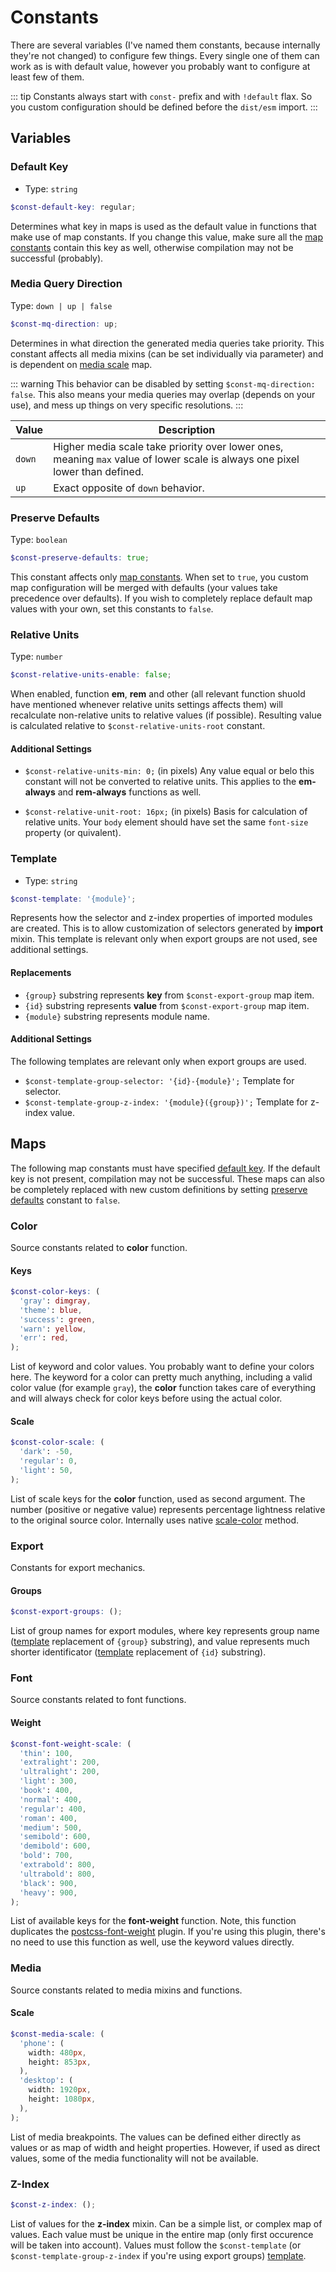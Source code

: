 # Constants

There are several variables (I've named them constants, because internally
they're not changed) to configure few things. Every single one of them can work
as is with default value, however you probably want to configure at least few of
them.

<!-- prettier-ignore -->
::: tip
Constants always start with `const-` prefix and with `!default` flax. So you custom configuration should be defined before the `dist/esm` import.
:::

## Variables

### Default Key

- Type: `string`

```scss
$const-default-key: regular;
```

Determines what key in maps is used as the default value in functions that make
use of map constants. If you change this value, make sure all the
[map constants](#maps) contain this key as well, otherwise compilation may not
be successful (probably).

### Media Query Direction

Type: `down | up | false`

```scss
$const-mq-direction: up;
```

Determines in what direction the generated media queries take priority. This
constant affects all media mixins (can be set individually via parameter) and is
dependent on [media scale](#media) map.

<!-- prettier-ignore -->
::: warning
This behavior can be disabled by setting `$const-mq-direction: false`. This also means your media queries may overlap (depends on your use), and mess up things on very specific resolutions.
:::

| Value  | Description                                                                                                                  |
| ------ | ---------------------------------------------------------------------------------------------------------------------------- |
| `down` | Higher media scale take priority over lower ones, meaning `max` value of lower scale is always one pixel lower than defined. |
| `up`   | Exact opposite of `down` behavior.                                                                                           |

### Preserve Defaults

Type: `boolean`

```scss
$const-preserve-defaults: true;
```

This constant affects only [map constants](#maps). When set to `true`, you
custom map configuration will be merged with defaults (your values take
precedence over defaults). If you wish to completely replace default map values
with your own, set this constants to `false`.

### Relative Units

Type: `number`

```scss
$const-relative-units-enable: false;
```

When enabled, function **em**, **rem** and other (all relevant function shuold
have mentioned whenever relative units settings affects them) will recalculate
non-relative units to relative values (if possible). Resulting value is
calculated relative to `$const-relative-units-root` constant.

#### Additional Settings

- `$const-relative-units-min: 0;` (in pixels) Any value equal or belo this
  constant will not be converted to relative units. This applies to the
  **em-always** and **rem-always** functions as well.

- `$const-relative-unit-root: 16px;` (in pixels) Basis for calculation of
  relative units. Your `body` element should have set the same `font-size`
  property (or quivalent).

### Template

- Type: `string`

```scss
$const-template: '{module}';
```

Represents how the selector and z-index properties of imported modules are
created. This is to allow customization of selectors generated by **import**
mixin. This template is relevant only when export groups are not used, see
additional settings.

#### Replacements

- `{group}` substring represents **key** from `$const-export-group` map item.
- `{id}` substring represents **value** from `$const-export-group` map item.
- `{module}` substring represents module name.

#### Additional Settings

The following templates are relevant only when export groups are used.

- `$const-template-group-selector: '{id}-{module}';` Template for selector.
- `$const-template-group-z-index: '{module}({group})';` Template for z-index
  value.

## Maps

The following map constants must have specified [default key](#default-key). If
the default key is not present, compilation may not be successful. These maps
can also be completely replaced with new custom definitions by setting
[preserve defaults](#preserve-defaults) constant to `false`.

### Color

Source constants related to **color** function.

#### Keys

```scss
$const-color-keys: (
  'gray': dimgray,
  'theme': blue,
  'success': green,
  'warn': yellow,
  'err': red,
);
```

List of keyword and color values. You probably want to define your colors here.
The keyword for a color can pretty much anything, including a valid color value
(for example `gray`), the **color** function takes care of everything and will
always check for color keys before using the actual color.

#### Scale

```scss
$const-color-scale: (
  'dark': -50,
  'regular': 0,
  'light': 50,
);
```

List of scale keys for the **color** function, used as second argument. The
number (positive or negative value) represents percentage lightness relative to
the original source color. Internally uses native
[scale-color](http://sass-lang.com/documentation/Sass/Script/Functions.html#scale_color-instance_method)
method.

### Export

Constants for export mechanics.

#### Groups

```scss
$const-export-groups: ();
```

List of group names for export modules, where key represents group name
([template](#template) replacement of `{group}` substring), and value represents
much shorter identificator ([template](#template) replacement of `{id}`
substring).

### Font

Source constants related to font functions.

#### Weight

```scss
$const-font-weight-scale: (
  'thin': 100,
  'extralight': 200,
  'ultralight': 200,
  'light': 300,
  'book': 400,
  'normal': 400,
  'regular': 400,
  'roman': 400,
  'medium': 500,
  'semibold': 600,
  'demibold': 600,
  'bold': 700,
  'extrabold': 800,
  'ultrabold': 800,
  'black': 900,
  'heavy': 900,
);
```

List of available keys for the **font-weight** function. Note, this function
duplicates the
[postcss-font-weight](https://github.com/jonathantneal/postcss-font-weights)
plugin. If you're using this plugin, there's no need to use this function as
well, use the keyword values directly.

### Media

Source constants related to media mixins and functions.

#### Scale

```scss
$const-media-scale: (
  'phone': (
    width: 480px,
    height: 853px,
  ),
  'desktop': (
    width: 1920px,
    height: 1080px,
  ),
);
```

List of media breakpoints. The values can be defined either directly as values
or as map of width and height properties. However, if used as direct values,
some of the media functionality will not be available.

### Z-Index

```scss
$const-z-index: ();
```

List of values for the **z-index** mixin. Can be a simple list, or complex map
of values. Each value must be unique in the entire map (only first occurence
will be taken into account). Values must follow the `$const-template` (or
`$const-template-group-z-index` if you're using export groups)
[template](#template).
